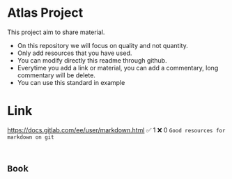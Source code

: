 # Atlas Project
This project aim to share material.
- On this repository we will focus on quality and not quantity.
- Only add resources that you have used.
- You can modify directly this readme through github.
- Everytime you add a link or material, you can add a commentary, long commentary will be delete.
- You can use this standard in example
  
# Link
https://docs.gitlab.com/ee/user/markdown.html :white_check_mark: 1 :x: 0
<code>Good resources for markdown on git<code> 

# Book
